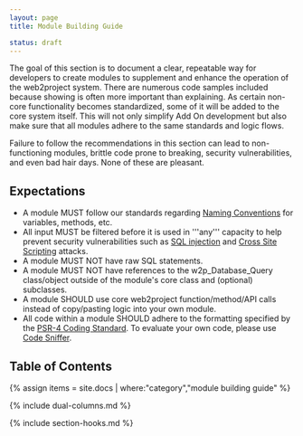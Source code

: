 ```yaml
---
layout: page
title: Module Building Guide

status: draft
---
```


The goal of this section is to document a clear, repeatable way for developers to create modules to supplement and enhance the operation of the web2project system. There are numerous code samples included because showing is often more important than explaining. As certain non-core functionality becomes standardized, some of it will be added to the core system itself. This will not only simplify Add On development but also make sure that all modules adhere to the same standards and logic flows.

Failure to follow the recommendations in this section can lead to non-functioning modules, brittle code prone to breaking, security vulnerabilities, and even bad hair days. None of these are pleasant.

## Expectations

*  A module MUST follow our standards regarding [Naming Conventions](/docs/naming-conventions.html) for variables, methods, etc.
*  All input MUST be filtered before it is used in '''any''' capacity to help prevent security vulnerabilities such as [SQL injection](http://en.wikipedia.org/wiki/SQL_injection) and [Cross Site Scripting](http://en.wikipedia.org/wiki/Cross-site_scripting) attacks.
*  A module MUST NOT have raw SQL statements.
*  A module MUST NOT have references to the w2p_Database_Query class/object outside of the module's core class and (optional) subclasses.
*  A module SHOULD use core web2project function/method/API calls instead of copy/pasting logic into your own module.
*  All code within a module SHOULD adhere to the formatting specified by the [PSR-4 Coding Standard](http://www.php-fig.org/psr/psr-4/). To evaluate your own code, please use [Code Sniffer](http://pear.php.net/package/PHP_CodeSniffer/).

## Table of Contents

{% assign items = site.docs | where:"category","module building guide" %}

{% include dual-columns.md %}


{% include section-hooks.md %}